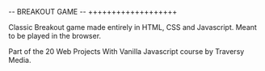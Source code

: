 -- BREAKOUT GAME --
+++++++++++++++++++

Classic Breakout game made entirely in HTML, CSS and Javascript. Meant to be played in the browser.

Part of the 20 Web Projects With Vanilla Javascript course by Traversy Media.
